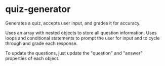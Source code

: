 # quiz-generator
Generates a quiz, accepts user input, and grades it for accuracy. 

Uses an array with nested objects to store all question information. Uses loops and conditional statements to prompt the user for input and to cycle through and grade each response.   

To update the questions, just update the "question" and "answer" properties of each object.
